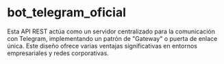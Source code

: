# bot_telegram_oficial
Esta API REST actúa como un servidor centralizado para la comunicación con Telegram, implementando un patrón de "Gateway" o puerta de enlace única. Este diseño ofrece varias ventajas significativas en entornos empresariales y redes corporativas.
